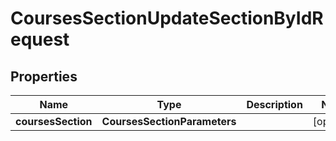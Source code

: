 

# CoursesSectionUpdateSectionByIdRequest


## Properties

| Name | Type | Description | Notes |
|------------ | ------------- | ------------- | -------------|
|**coursesSection** | **CoursesSectionParameters** |  |  [optional] |



